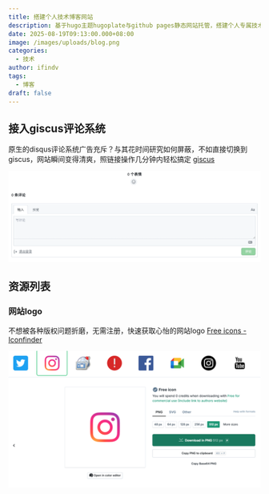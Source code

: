 ```yaml
---
title: 搭建个人技术博客网站
description: 基于hugo主题hugoplate与github pages静态网站托管，搭建个人专属技术博客
date: 2025-08-19T09:13:00.000+08:00
image: /images/uploads/blog.png
categories:
  - 技术
author: ifindv
tags:
  - 博客
draft: false
---
```

## 接入giscus评论系统

原生的disqus评论系统广告充斥？与其花时间研究如何屏蔽，不如直接切换到giscus，网站瞬间变得清爽，照链接操作几分钟内轻松搞定
[giscus](https://giscus.app/zh-CN)

[](https://giscus.app/zh-CN)

![giscus效果图](comment.png "gitcus效果图")



## 资源列表

### 网站logo

不想被各种版权问题折磨，无需注册，快速获取心怡的网站logo
[Free icons - Iconfinder](https://www.iconfinder.com/search?price=free)

![免费logo下载](free-logo.png "免费logo下载")



[](https://www.iconfinder.com/search?price=free)
